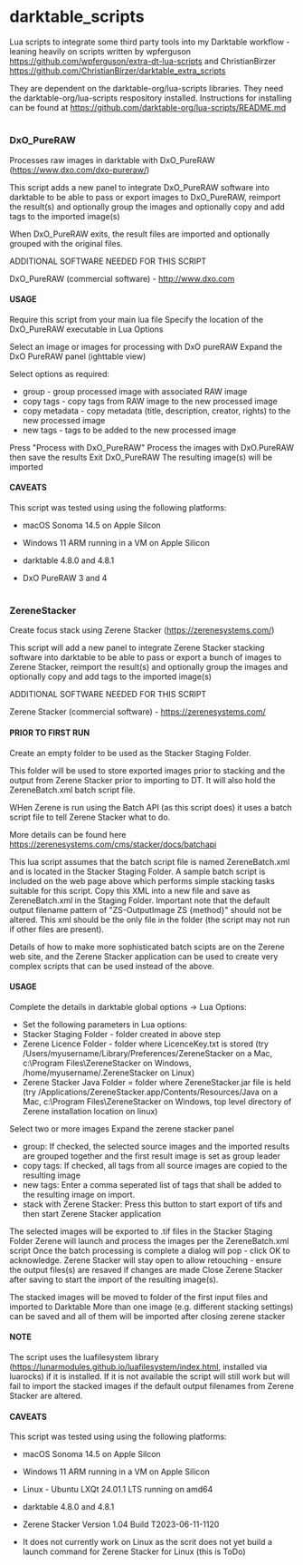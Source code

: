 # darktable_scripts

Lua scripts to integrate some third party tools into my Darktable workflow - leaning heavily on scripts written 
by wpferguson https://github.com/wpferguson/extra-dt-lua-scripts 
and ChristianBirzer https://github.com/ChristianBirzer/darktable_extra_scripts

They are dependent on the darktable-org/lua-scripts libraries. They need the darktable-org/lua-scripts respository
installed.  Instructions for installing can be found at https://github.com/darktable-org/lua-scripts/README.md

# 
### DxO_PureRAW

Processes raw images in darktable with DxO_PureRAW (https://www.dxo.com/dxo-pureraw/)

This script adds a new panel to integrate DxO_PureRAW software into darktable to be able to pass or export images to DxO_PureRAW, reimport the result(s) and optionally group the images and optionally copy and add tags to the imported image(s)

When DxO_PureRAW exits, the result files are imported and optionally grouped with the original files.

ADDITIONAL SOFTWARE NEEDED FOR THIS SCRIPT

DxO_PureRAW (commercial software) - http://www.dxo.com

#### USAGE
Require this script from your main lua file
Specify the location of the DxO_PureRAW executable in Lua Options

Select an image or images for processing with DxO pureRAW
Expand the DxO PureRAW panel (ighttable view) 
    
Select options as required:
- group - group processed image with associated RAW image
- copy tags - copy tags from RAW image to the new  processed image
- copy metadata - copy metadata (title, description, creator, rights) to the new processed image
- new tags - tags to be added to the new processed image

Press "Process with DxO_PureRAW"
Process the images with DxO.PureRAW then save the results
Exit DxO_PureRAW
The resulting image(s) will be imported 

#### CAVEATS
This script was tested using using the following platforms:
- macOS Sonoma 14.5 on Apple Silcon
- Windows 11 ARM running in a VM on Apple Silicon

- darktable 4.8.0 and 4.8.1
- DxO PureRAW 3 and 4

# 
### ZereneStacker

Create focus stack using Zerene Stacker (https://zerenesystems.com/)

This script will add a new panel to integrate Zerene Stacker stacking software into darktable
to be able to pass or export a bunch of images to Zerene Stacker, reimport the result(s) and
optionally group the images and optionally copy and add tags to the imported image(s)

ADDITIONAL SOFTWARE NEEDED FOR THIS SCRIPT

Zerene Stacker (commercial software) - https://zerenesystems.com/


#### PRIOR TO FIRST RUN
Create an empty folder to be used as the Stacker Staging Folder. 

This folder will be used to store exported images prior to stacking and the output from Zerene Stacker prior to importing to DT.
It will also hold the ZereneBatch.xml batch script file.

WHen Zerene is run using the Batch API (as this script does) it uses a batch script file to tell Zerene Stacker what to do.

More details can be found here https://zerenesystems.com/cms/stacker/docs/batchapi

This lua script assumes that the batch script file is named ZereneBatch.xml and is located in the Stacker Staging Folder.
A sample batch script is included on the web page above which performs simple stacking tasks suitable for this script. Copy this XML
into a new file and save as ZereneBatch.xml in the Staging Folder. Important note that the default output filename pattern of "ZS-OutputImage ZS {method}" should not be altered. This xml should be the only file in the folder (the script may not run if other
files are present). 

Details of how to make more sophisticated batch scipts are on the Zerene web site, and the Zerene Stacker application
can be used to create very complex scripts that can be used instead of the above. 

#### USAGE
Complete the details in darktable global options -> Lua Options:
  * Set the following parameters in Lua options:
  *   Stacker Staging Folder - folder created in above step
  *   Zerene Licence Folder - folder where LicenceKey.txt is stored 
          (try  /Users/myusername/Library/Preferences/ZereneStacker on a Mac,
                c:\Program Files\ZereneStacker on Windows,
                /home/myusername/.ZereneStacker on Linux)
  *   Zerene Stacker Java Folder = folder where ZereneStacker.jar file is held  
          (try  /Applications/ZereneStacker.app/Contents/Resources/Java on a Mac,
                c:\Program Files\ZereneStacker on Windows,
                top level directory of Zerene installation location on linux)

Select two or more images
Expand the zerene stacker panel
- group: If checked, the selected source images and the imported results are grouped together and the first result image
  is set as group leader
- copy tags: If checked, all tags from all source images are copied to the resulting image
- new tags: Enter a comma seperated list of tags that shall be added to the resulting image on import.
- stack with Zerene Stacker: Press this button to start export of tifs and then start Zerene Stacker application

The selected images will be exported to .tif files in the Stacker Staging Folder
Zerene will launch and process the images per the ZereneBatch.xml script
Once the batch processing is complete a dialog will pop - click OK to acknowledge.
Zerene Stacker will stay open to allow retouching - ensure the output files(s) are resaved if changes are made
Close Zerene Stacker after saving to start the import of the resulting image(s). 

The stacked images will be moved to folder of the first input files and imported to Darktable
More than one image (e.g. different stacking settings) can be saved and all of them will be imported after closing zerene stacker

#### NOTE
The script uses the luafilesystem library (https://lunarmodules.github.io/luafilesystem/index.html, installed via luarocks) if it is installed.
If it is not available the script will still work but will fail to import the stacked images if the default output filenames from Zerene Stacker are altered.

#### CAVEATS
This script was tested using using the following platforms:
- macOS Sonoma 14.5 on Apple Silcon
- Windows 11 ARM running in a VM on Apple Silicon
- Linux - Ubuntu LXQt 24.01.1 LTS running on amd64 

- darktable 4.8.0 and 4.8.1
- Zerene Stacker Version 1.04 Build T2023-06-11-1120

- It does not currently work on Linux as the scrit does not yet build a launch command for Zerene Stacker for Linux (this is ToDo)
